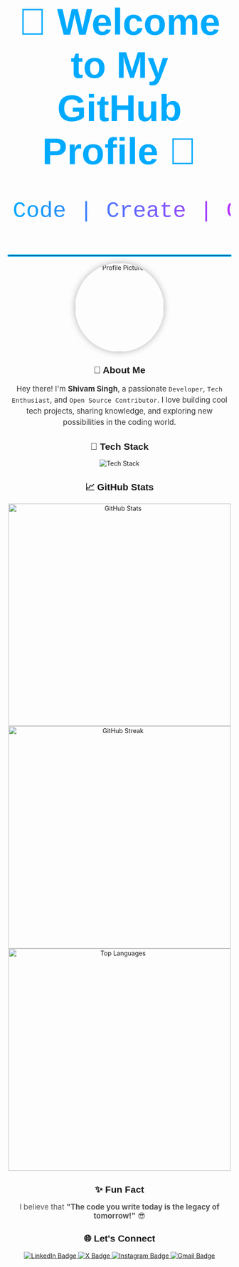 <h1 align="center" style="font-family: Arial, sans-serif; color: #00aaff;">
  <span style="font-size: 3em;">🌟 Welcome to My GitHub Profile 🌟</span>
</h1>

<div align="center">
  <svg width="500" height="150">
    <defs>
      <linearGradient id="grad1" x1="0%" y1="0%" x2="100%" y2="0%">
        <stop offset="0%" style="stop-color: #00aaff; stop-opacity: 1" />
        <stop offset="100%" style="stop-color: #ff00ff; stop-opacity: 1" />
      </linearGradient>
    </defs>
    <text x="10" y="80" font-size="50" fill="url(#grad1)" font-family="Courier New, Courier, monospace">
      Code | Create | Conquer
    </text>
  </svg>
</div>

<hr style="border: 2px solid #00aaff; border-radius: 2px;"/>

<div align="center">
  <img src="https://avatars.githubusercontent.com/th-shivam" alt="Profile Picture" width="200" style="border-radius: 50%; box-shadow: 0px 0px 15px rgba(0, 0, 0, 0.3);">
</div>

<h2 align="center" style="font-family: Arial, sans-serif;">🚀 About Me</h2>
<p align="center" style="font-size: 1.2em; line-height: 1.5; color: #333;">
  Hey there! I'm <strong>Shivam Singh</strong>, a passionate <code>Developer</code>, <code>Tech Enthusiast</code>, and <code>Open Source Contributor</code>.  
  I love building cool tech projects, sharing knowledge, and exploring new possibilities in the coding world.
</p>

<h2 align="center" style="font-family: Arial, sans-serif;">🔧 Tech Stack</h2>
<div align="center">
  <img src="https://skillicons.dev/icons?i=html,css,js,tailwind,python,java,github" alt="Tech Stack" />
</div>

<h2 align="center" style="font-family: Arial, sans-serif;">📈 GitHub Stats</h2>
<div align="center">
  <img src="https://github-readme-stats.vercel.app/api?username=th-shivam&show_icons=true&theme=radical" alt="GitHub Stats" width="500"/>
  <br />
  <img src="https://github-readme-streak-stats.herokuapp.com/?user=th-shivam&theme=radical" alt="GitHub Streak" width="500"/>
  <br />
  <img src="https://github-readme-stats.vercel.app/api/top-langs/?username=th-shivam&layout=compact&theme=radical" alt="Top Languages" width="500"/>
</div>

<h2 align="center" style="font-family: Arial, sans-serif;">✨ Fun Fact</h2>
<p align="center" style="font-size: 1.2em; color: #555;">
  I believe that <strong>"The code you write today is the legacy of tomorrow!"</strong> 😎
</p>

<h2 align="center" style="font-family: Arial, sans-serif;">🌐 Let's Connect</h2>
<p align="center">
  <a href="https://www.linkedin.com/in/shivam-singh-352492310" target="_blank">
    <img src="https://img.shields.io/badge/LinkedIn-0077B5?style=for-the-badge&logo=linkedin&logoColor=white" alt="LinkedIn Badge" />
  </a>
  <a href="https://x.com/i/flow/login?redirect_after_login=%2Fdreamyshivam" target="_blank">
    <img src="https://img.shields.io/badge/X-1DA1F2?style=for-the-badge&logo=x&logoColor=white" alt="X Badge" />
  </a>
  <a href="https://www.instagram.com/ryzen_shivam/profilecard/?igsh=MWNlNGlteWt5b2g5dg==" target="_blank">
    <img src="https://img.shields.io/badge/Instagram-E4405F?style=for-the-badge&logo=instagram&logoColor=white" alt="Instagram Badge" />
  </a>
  <a href="mailto:dreamyshivam01@gmail.com" target="_blank">
    <img src="https://img.shields.io/badge/Gmail-D14836?style=for-the-badge&logo=gmail&logoColor=white" alt="Gmail Badge" />
  </a>
</p>
